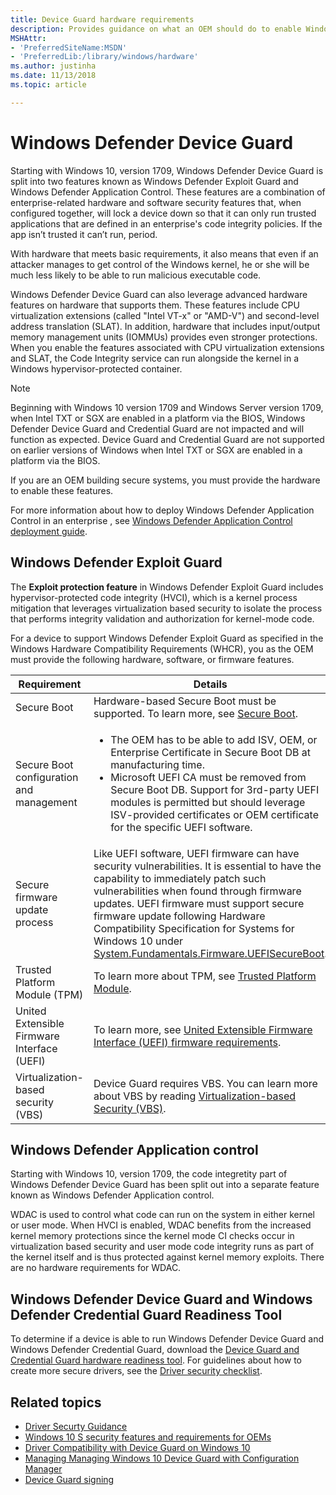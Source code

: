 ```yaml
---
title: Device Guard hardware requirements
description: Provides guidance on what an OEM should do to enable Windows Defemder Device Guard
MSHAttr:
- 'PreferredSiteName:MSDN'
- 'PreferredLib:/library/windows/hardware'
ms.author: justinha
ms.date: 11/13/2018
ms.topic: article

---
```


# Windows Defender Device Guard

Starting with Windows 10, version 1709, Windows Defender Device Guard is split into two features known as Windows Defender Exploit Guard and Windows Defender Application Control. These features are a combination of enterprise-related hardware and software security features that, when configured together, will lock a device down so that it can only run trusted applications that are defined in an enterprise's code integrity policies. If the app isn’t trusted it can’t run, period. 

With hardware that meets basic requirements, it also means that even if an attacker manages to get control of the Windows kernel, he or she will be much less likely to be able to run malicious executable code. 

Windows Defender Device Guard can also leverage advanced hardware features on hardware that supports them. These features include CPU virtualization extensions (called "Intel VT-x" or "AMD-V") and second-level address translation (SLAT). In addition, hardware that includes input/output memory management units (IOMMUs) provides even stronger protections. When you enable the features associated with CPU virtualization extensions and SLAT, the Code Integrity service can run alongside the kernel in a Windows hypervisor-protected container. 

>[!NOTE]
>Beginning with Windows 10 version 1709 and Windows Server version 1709, when Intel TXT or SGX are enabled in a platform via the BIOS, Windows Defender Device Guard and Credential Guard are not impacted and will function as expected. Device Guard and Credential Guard are not supported on earlier versions of Windows when Intel TXT or SGX are enabled in a platform via the BIOS. 

If you are an OEM building secure systems, you must provide the hardware to enable these features.

For more information about how to deploy Windows Defender Application Control in an enterprise , see [Windows Defender Application Control deployment guide](https://docs.microsoft.com/windows/security/threat-protection/windows-defender-application-control/windows-defender-application-control-deployment-guide).

## Windows Defender Exploit Guard

The **Exploit protection feature** in Windows Defender Exploit Guard includes hypervisor-protected code integrity (HVCI), which is a kernel process mitigation that leverages virtualization based security to isolate the process that performs integrity validation and authorization for kernel-mode code.

For a device to support Windows Defender Exploit Guard as specified in the Windows Hardware Compatibility Requirements (WHCR), you as the OEM must provide the following hardware, software, or firmware features. 

| Requirement | Details |
|----------------------|---------|
| Secure Boot | Hardware-based Secure Boot must be supported. To learn more, see [Secure Boot](OEM-secure-boot.md). | 
| Secure Boot configuration and management | <ul><li>The OEM has to be able to add ISV, OEM, or Enterprise Certificate in Secure Boot DB at manufacturing time. </li><li>Microsoft UEFI CA must be removed from Secure Boot DB. Support for 3rd-party UEFI modules is permitted but should leverage ISV-provided certificates or OEM certificate for the specific UEFI software.</li></ul> |
| Secure firmware update process | Like UEFI software, UEFI firmware can have security vulnerabilities. It is essential to have the capability to immediately patch such vulnerabilities when found through firmware updates. UEFI firmware must support secure firmware update following Hardware Compatibility Specification for Systems for Windows 10 under [System.Fundamentals.Firmware.UEFISecureBoot](https://docs.microsoft.com/windows-hardware/design/compatibility/systems#systemfundamentalsfirmwareuefisecureboot).|
| Trusted Platform Module (TPM) | To learn more about TPM, see [Trusted Platform Module](OEM-TPM.md).|
| United Extensible Firmware Interface (UEFI) | To learn more, see [United Extensible Firmware Interface (UEFI) firmware requirements](OEM-UEFI.md). |
| Virtualization-based security (VBS) | Device Guard requires VBS. You can learn more about VBS by reading [Virtualization-based Security (VBS)](OEM-VBS.md). |



## Windows Defender Application control

Starting with Windows 10, version 1709, the code integretity part of Windows Defender Device Guard has been split out into a separate feature known as Windows Defender Application control. 

 WDAC is used to control what code can run on the system in either kernel or user mode. When HVCI is enabled, WDAC benefits from the increased kernel memory protections since the kernel mode CI checks occur in virtualization based security and user mode code integrity runs as part of the kernel itself and is thus protected against kernel memory exploits.
 There are no hardware requirements for WDAC. 


## Windows Defender Device Guard and Windows Defender Credential Guard Readiness Tool

To determine if a device is able to run Windows Defender Device Guard and Windows Defender Credential Guard, download the [Device Guard and Credential Guard hardware readiness tool](https://www.microsoft.com/download/details.aspx?id=53337).
For guidelines about how to create more secure drivers, see the [Driver security checklist](https://docs.microsoft.com/windows-hardware/drivers/driversecurity/driver-security-checklist).

## Related topics

- [Driver Securty Guidance](https://docs.microsoft.com/windows-hardware/drivers/driversecurity/)
- [Windows 10 S security features and requirements for OEMs](https://docs.microsoft.com/windows-hardware/design/device-experiences/oem-10s-security)
- [Driver Compatibility with Device Guard on Windows 10](https://blogs.msdn.microsoft.com/windows_hardware_certification/2015/05/22/driver-compatibility-with-device-guard-in-windows-10)
- [Managing Managing Windows 10 Device Guard with Configuration Manager](https://blogs.technet.microsoft.com/enterprisemobility/2015/10/30/managing-windows-10-device-guard-with-configuration-manager/)
- [Device Guard signing](https://docs.microsoft.com/microsoft-store/device-guard-signing-portal)
